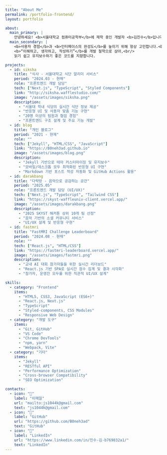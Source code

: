 ```yaml
---
title: "About Me"
permalink: /portfolio-frontend/
layout: portfolio

about:
  main_primary: |
    안녕하세요! <b>서울대학교 컴퓨터공학부</b>에 재학 중인 개발자 <b>김진수</b>입니다.<br/>
  main_secondary: |
    <b>사용자 경험</b>과 <b>인터페이스의 완성도</b>를 높이기 위해 항상 고민합니다.<br/>
    <b>“이해하고, 생각하고, 작성하기”</b>를 개발 철학으로 삼아,<br/>
    읽기 쉽고 유지보수하기 좋은 코드를 지향합니다.

projects:
  - id: siksha
    title: "식샤 - 서울대학교 식단 알리미 서비스"
    period: "2024.03 - 현재"
    role: "프론트엔드 개발 담당"
    tech: ["Next.js", "TypeScript", "Styled Components"]
    link: "http://siksha.wafflestudio.com/"
    image: "/assets/images/siksha.png"
    description:
      - "서울대 학내 식당의 실시간 식단 정보 제공"
      - "반응형 UI 및 사용자 맞춤 기능 구현"
      - "20명 이상의 팀원과 협업 경험"
      - "프론트엔드 구조 설계 및 주요 기능 개발"
  - id: blog
    title: "개인 블로그"
    period: "2021 - 현재"
    role: ""
    tech: ["Jekyll", "HTML/CSS", "JavaScript"]
    link: "https://B0neh3ad.github.io"
    image: "/assets/images/blog.png"
    description:
      - "Jekyll 기반으로 테마 커스터마이징 및 유지보수"
      - "모바일/데스크톱 모두 최적화된 반응형 UI 구현"
      - "Markdown 기반 포스트 작성 자동화 및 GitHub Actions 활용"
  - id: darakbang
    title: "다락방 - 음악으로 공감하는 공간"
    period: "2025.05"
    role: "프론트엔드 개발 담당 (UI/UX)"
    tech: ["Next.js", "TypeScript", "Tailwind CSS"]
    link: "https://skyst-waffleuniv-client.vercel.app/"
    image: "/assets/images/darakbang.png"
    description:
      - "2025 SKYST 해커톤 상위 10개 팀 선정"
      - "음악 기반의 소셜 커뮤니티 서비스"
      - "UI/UX 설계 및 반응형 구현"
  - id: fastmri
    title: "FastMRI Challenge Leaderboard"
    period: "2024.08 - 현재"
    role: ""
    tech: ["React.js", "HTML/CSS"]
    link: "https://fastmri-leaderboard.vercel.app/"
    image: "/assets/images/fastmri.png"
    description:
      - "교내 AI 대회 참가자들을 위한 실시간 리더보드"
      - "React.js 기반 SPA로 실시간 점수 집계 및 결과 시각화"
      - "참가자, 운영진 모두를 위한 직관적 UI/UX 설계"

skills:
  - category: "Frontend"
    items:
      - "HTML5, CSS3, JavaScript (ES6+)"
      - "React.js, Next.js"
      - "TypeScript"
      - "Styled-components, CSS Modules"
      - "Responsive Web Design"
  - category: "개발 도구"
    items:
      - "Git, GitHub"
      - "VS Code"
      - "Chrome DevTools"
      - "npm, yarn"
      - "Webpack, Vite"
  - category: "기타"
    items:
      - "Jekyll"
      - "RESTful API"
      - "Performance Optimization"
      - "Cross-browser Compatibility"
      - "SEO Optimization"

contacts:
  - icon: "📧"
    label: "이메일"
    url: "mailto:js1044k@gmail.com"
    text: "js1044k@gmail.com"
  - icon: "🐙"
    label: "GitHub"
    url: "https://github.com/B0neh3ad"
    text: "GitHub"
  - icon: "💼"
    label: "LinkedIn"
    url: "https://www.linkedin.com/in/진수-김-b769832a1/"
    text: "LinkedIn"
---
```

